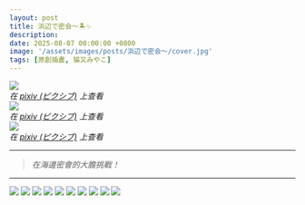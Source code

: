 ```yaml
---
layout: post
title: 浜辺で密会〜🏝️✨
description: 
date: 2025-08-07 00:00:00 +0800
image: '/assets/images/posts/浜辺で密会〜/cover.jpg'
tags: [原創插畫, 猫又みやこ]
---
```


<div class="gallery-box">
  <div class="gallery">
    <img src="/assets/images/posts/浜辺で密会〜/5_noise_11_N11.jpg" loading="lazy">
  </div>
  <em>在 <a href="https://www.pixiv.net/users/25343499">pixiv (ピクシブ)</a> 上查看</em>
</div>

<div class="gallery-box">
  <div class="gallery">
    <img src="/assets/images/posts/浜辺で密会〜/5_noise_09_N21.jpg" loading="lazy">
  </div>
  <em>在 <a href="https://www.pixiv.net/artworks/133629700">pixiv (ピクシブ)</a> 上查看</em>
</div>


<div class="gallery-box">
  <div class="gallery">
    <img src="/assets/images/posts/浜辺で密会〜/5_noise_10_N01.jpg" loading="lazy">
  </div>
  <em>在 <a href="https://www.pixiv.net/artworks/134460896">pixiv (ピクシブ)</a> 上查看</em>
</div>

***

> <cite>在海邊密會的大膽挑戰！<cite>

***

<div class="gallery-box">
  <div class="gallery">
    <img src="/assets/images/posts/浜辺で密会〜/5_noise_11_N11.jpg" loading="lazy">
    <img src="/assets/images/posts/浜辺で密会〜/5_noise_11_N01.jpg" loading="lazy">
    <img src="/assets/images/posts/浜辺で密会〜/5_noise_09_N21.jpg" loading="lazy">
    <img src="/assets/images/posts/浜辺で密会〜/5_noise_09_N11.jpg" loading="lazy">
    <img src="/assets/images/posts/浜辺で密会〜/5_noise_09_N22.jpg" loading="lazy">
    <img src="/assets/images/posts/浜辺で密会〜/5_noise_09_N12.jpg" loading="lazy">
    <img src="/assets/images/posts/浜辺で密会〜/5_noise_10_N01.jpg" loading="lazy">
    <img src="/assets/images/posts/浜辺で密会〜/5_noise_10_N02.jpg" loading="lazy">
    <img src="/assets/images/posts/浜辺で密会〜/5_noise_10_N11.jpg" loading="lazy">
    <img src="/assets/images/posts/浜辺で密会〜/5_noise_10_N12.jpg" loading="lazy">
  </div>
</div>